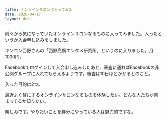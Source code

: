 ```yaml
---
title: オンラインサロンに入ってみた
date: 2020-04-17
layout: doc
---
```


前々から気になっていたオンラインサロンなるものに入ってみました。入ったというか入会申し込みをしました。

キンコン西野さんの「西野亮廣エンタメ研究所」というのに入りました。月1000円。

Facebookでログインして入会申し込みしたあと、審査に通ればFacebookの非公開グループに入れてもらえるようです。審査は10日ほどかかるとのこと。

入った目的は2つ。

最近よく耳にするオンラインサロンなるものを体験したい。どんな人たちが集まってるか知りたい。

楽しみです。やりたいことを存分にやっている人は魅力的ですな。